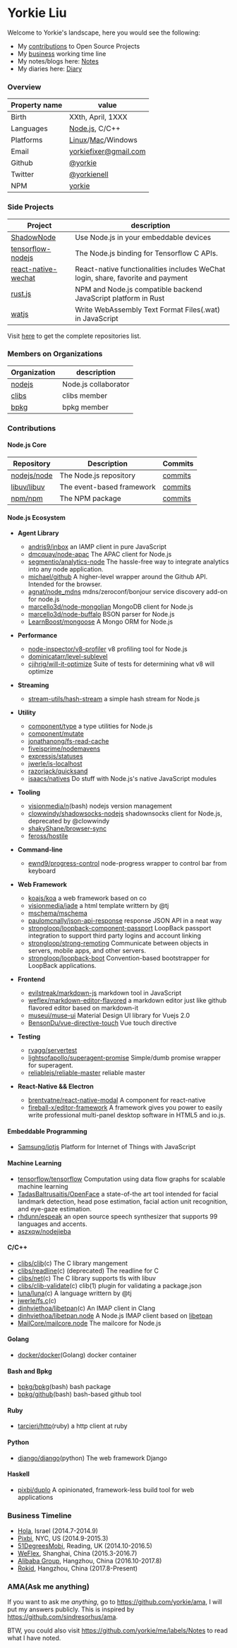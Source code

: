 Yorkie Liu
======================================

Welcome to Yorkie's landscape, here you would see the following:

- My [contributions](#contributions) to Open Source Projects
- My [business](#bussiness-timeline) working time line
- My notes/blogs here: [Notes](https://github.com/yorkie/me/labels/Notes)
- My diaries here: [Diary](https://github.com/yorkie/me/labels/Diary)

### Overview

| Property name | value |
|---------------|-------|
| Birth         | XXth, April, 1XXX |
| Languages     | [Node.js](http://nodejs.org), C/C++ |
| Platforms     | [Linux](https://github.com/torvalds/linux)/[Mac](https://www.apple.com)/Windows |
| Email         | [yorkiefixer@gmail.com](mailto://yorkiefixer@gmail.com) |
| Github        | [@yorkie](https://github.com/yorkie) |
| Twitter       | [@yorkienell](https://twitter.com/yorkienell) |
| NPM           | [yorkie](https://www.npmjs.org/~yorkie) |

### Side Projects

| Project | description |
|---------|-------------|
| [ShadowNode](https://github.com/Rokid/ShadowNode) | Use Node.js in your embeddable devices |
| [tensorflow-nodejs](https://github.com/yorkie/tensorflow-nodejs) | The Node.js binding for Tensorflow C APIs. |
| [react-native-wechat](https://github.com/yorkie/react-native-wechat) | React-native functionalities includes WeChat login, share, favorite and payment |
| [rust.js](https://github.com/yorkie/rust.js) | NPM and Node.js compatible backend JavaScript platform in Rust |
| [watjs](https://github.com/yorkie/watjs) | Write WebAssembly Text Format Files(.wat) in JavaScript |

Visit [here](https://github.com/yorkie?tab=repositories) to get the complete repositories list.

### Members on Organizations

| Organization | description |
|--------------|-------------|
| [nodejs](https://github.com/nodejs) | Node.js collaborator  |
| [clibs](https://github.com/clibs)   | clibs member          |
| [bpkg](https://github.com/bpkg)     | bpkg member           |

### Contributions

#### Node.js Core

| Repository | Description | Commits |
|------------|-------------|---------|
| [nodejs/node](https://github.com/nodejs/node) | The Node.js repository    | [commits](https://github.com/nodejs/node/commits?author=yorkie) |
| [libuv/libuv](https://github.com/libuv/libuv) | The event-based framework | [commits](https://github.com/libuv/libuv/commits?author=yorkie) |
| [npm/npm](https://github.com/npmjs/npm)       | The NPM package           | [commits](https://github.com/npm/npm/commits?author=yorkie) |

#### Node.js Ecosystem

- **Agent Library**
  - [andris9/inbox](https://github.com/andris9/inbox/commits?author=yorkie) an IAMP client in pure JavaScript
  - [dmcquay/node-apac](https://github.com/dmcquay/node-apac/commits?author=yorkie) The APAC client for Node.js
  - [segmentio/analytics-node](https://github.com/segmentio/analytics-node/commits/master?author=yorkie) The hassle-free way to integrate analytics into any node application.
  - [michael/github](https://github.com/michael/github/commits/master?author=yorkie) A higher-level wrapper around the Github API. Intended for the browser.
  - [agnat/node_mdns](https://github.com/agnat/node_mdns/commits?author=yorkie) mdns/zeroconf/bonjour service discovery add-on for node.js
  - [marcello3d/node-mongolian](https://github.com/marcello3d/node-mongolian/commits?author=yorkie) MongoDB client for Node.js
  - [marcello3d/node-buffalo](https://github.com/marcello3d/node-buffalo/commits?author=yorkie) BSON parser for Node.js
  - [LearnBoost/mongoose](https://github.com/LearnBoost/mongoose/commits?author=yorkie) A Mongo ORM for Node.js
  
- **Performance**
  - [node-inspector/v8-profiler](https://github.com/node-inspector/v8-profiler/commits?author=yorkie) v8 profiling tool for Node.js
  - [dominicatarr/level-sublevel](https://github.com/dominicatarr/level-sublevel/commits?author=yorkie)
  - [cjihrig/will-it-optimize](https://github.com/cjihrig/will-it-optimize/commits?author=yorkie) Suite of tests for determining what v8 will optimize
  
- **Streaming**
  - [stream-utils/hash-stream](https://github.com/stream-utils/hash-stream/commits?author=yorkie) a simple hash stream for Node.js
  
- **Utility**
  - [component/type](https://github.com/component/type/commits?author=yorkie) a type utilities for Node.js
  - [component/mutate](https://github.com/component/mutate/commits?author=yorkie)
  - [jonathanong/fs-read-cache](https://github.com/jonathanong/fs-read-cache/commits?author=yorkie)
  - [fiveisprime/nodemavens](https://github.com/fiveisprime/nodemavens/commits?author=yorkie)
  - [expressjs/statuses](https://github.com/expressjs/statuses/commits?author=yorkie)
  - [jwerle/is-localhost](https://github.com/jwerle/is-localhost/commits?author=yorkie)
  - [razorjack/quicksand](https://github.com/razorjack/quicksand/commits?author=yorkie)
  - [isaacs/natives](https://github.com/isaacs/natives/commits?author=yorkie) Do stuff with Node.js's native JavaScript modules
  
- **Tooling**
  - [visionmedia/n](https://github.com/visionmedia/n/commits?author=yorkie)(bash) nodejs version management
  - [clowwindy/shadowsocks-nodejs](https://github.com/clowwindy/shadowsocks-nodejs/commits?author=yorkie) shadownsocks client for Node.js, deprecated by @clowwindy
  - [shakyShane/browser-sync](https://github.com/shakyShane/browser-sync/commits?author=yorkie)
  - [feross/hostile](https://github.com/feross/hostile/commits?author=yorkie)
  
- **Command-line**
  - [ewnd9/progress-control](https://github.com/ewnd9/progress-control/commits/master?author=yorkie) node-progress wrapper to control bar from keyboard
  
- **Web Framework**
  - [koajs/koa](https://github.com/koajs/koa/commits?author=yorkie) a web framework based on co
  - [visionmedia/jade](https://github.com/visionmedia/jade/commits?author=yorkie) a html template writtern by @tj
  - [mschema/mschema](https://github.com/mschema/mschema/commits?author=yorkie)
  - [paulomcnally/json-api-response](https://github.com/paulomcnally/json-api-response/commits?author=yorkie) response JSON API in a neat way
  - [strongloop/loopback-component-passport](https://github.com/strongloop/loopback-component-passport/commits?author=yorkie) LoopBack passport integration to support third party logins and account linking
  - [strongloop/strong-remoting](https://github.com/strongloop/strong-remoting/commits?author=yorkie) Communicate between objects in servers, mobile apps, and other servers.
  - [strongloop/loopback-boot](https://github.com/strongloop/loopback-boot/commits/master?author=yorkie) Convention-based bootstrapper for LoopBack applications.
  
- **Frontend**
  - [evilstreak/markdown-js](https://github.com/evilstreak/markdown-js/commits?author=yorkie) markdown tool in JavaScript
  - [weflex/markdown-editor-flavored](https://github.com/weflex/markdown-editor-flavored/commits?author=yorkie) a markdown editor just like github flavored editor based on markdown-it
  - [museui/muse-ui](https://github.com/museui/muse-ui/commits?author=yorkie) Material Design UI library for Vuejs 2.0
  - [BensonDu/vue-directive-touch](https://github.com/BensonDu/vue-directive-touch/commits?author=yorkie) Vue touch directive
  
- **Testing**
  - [rvagg/servertest](https://github.com/rvagg/servertest/commits?author=yorkie)
  - [lightsofapollo/superagent-promise](https://github.com/lightsofapollo/superagent-promise/commits/master?author=yorkie) Simple/dumb promise wrapper for superagent. 
  - [reliablejs/reliable-master](https://github.com/reliablejs/reliable-master/commits?author=yorkie) reliable master

- **React-Native && Electron**
  - [brentvatne/react-native-modal](https://github.com/brentvatne/react-native-modal/commits?author=yorkie) A <Modal /> component for react-native
  - [fireball-x/editor-framework](https://github.com/fireball-x/editor-framework/commits?author=yorkie) A framework gives you power to easily write professional multi-panel desktop software in HTML5 and io.js.

#### Embeddable Programming

- [Samsung/iotjs](https://github.com/Samsung/iotjs) Platform for Internet of Things with JavaScript

#### Machine Learning

- [tensorflow/tensorflow](https://github.com/tensorflow/tensorflow/commits?author=yorkie) Computation using data flow graphs for scalable machine learning
- [TadasBaltrusaitis/OpenFace](https://github.com/TadasBaltrusaitis/OpenFace/pulls?utf8=%E2%9C%93&q=is%3Apr%20author%3Ayorkie%20) a state-of-the art tool intended for facial landmark detection, head pose estimation, facial action unit recognition, and eye-gaze estimation.
- [rhdunn/espeak](https://github.com/rhdunn/espeak/commits?author=yorkie) an open source speech synthesizer that supports 99 languages and accents.
- [aszxqw/nodejieba](https://github.com/aszxqw/nodejieba/commits/master?author=yorkie)

#### C/C++

- [clibs/clib](https://github.com/clibs/clib/commits?author=yorkie)(c) The C library mangement
- [clibs/readline](https://github.com/clibs/readline/commits?author=yorkie)(c) (deprecated) The readline for C
- [clibs/net](https://github.com/clibs/net/commits?author=yorkie)(c) The C library supports tls with libuv
- [clibs/clib-validate](https://github.com/clibs/clib-validate/commits?author=yorkie)(c) clib(1) plugin for validating a package.json
- [luna/luna](https://github.com/luna/luna/commits?author=yorkie)(c) A language writtern by @tj
- [jwerle/fs.c](https://github.com/jwerle/fs.c/commits?author=yorkie)(c) 
- [dinhviethoa/libetpan](https://github.com/dinhviethoa/libetpan/commits?author=yorkie)(c) An IMAP client in Clang
- [dinhviethoa/libetpan.node](https://github.com/dinhviethoa/libetpan.node/commits?author=yorkie) A Node.js IMAP client based on [libetpan](https://github.com/dinhviethoa/libetpan)
- [MailCore/mailcore.node](https://github.com/MailCore/mailcore.node/commits/master?author=yorkie) The mailcore for Node.js

#### Golang

- [docker/docker](https://github.com/docker/docker/commits?author=yorkie)(Golang) docker container

#### Bash and Bpkg

- [bpkg/bpkg](https://github.com/bpkg/bpkg/commits?author=yorkie)(bash) bash package
- [bpkg/github](https://github.com/bpkg/github/commits?author=yorkie)(bash) bash-based github tool

#### Ruby

- [tarcieri/http](https://github.com/tarcieri/http/commits?author=yorkie)(ruby) a http client at ruby

#### Python

- [django/django](https://github.com/django/django/commits/master?author=yorkie)(python) The web framework Django

#### Haskell

- [pixbi/duplo](https://github.com/pixbi/duplo/commits/master?author=yorkie) A opinionated, framework-less build tool for web applications

### Business Timeline

* [Hola](http://hola.org/), Israel (2014.7-2014.9)
* [Pixbi](https://github.com/pixbi), NYC, US (2014.9-2015.3)
* [51DegreesMobi](https://github.com/51Degreesmobi), Reading, UK (2014.10-2016.5)
* [WeFlex](https://github.com/weflex), Shanghai, China (2015.3-2016.7)
* [Alibaba Group](https://github.com/alibaba), Hangzhou, China (2016.10-2017.8)
* [Rokid](https://github.com/Rokid), Hangzhou, China (2017.8-Present)

### AMA(Ask me anything)

If you want to ask me _anything_, go to https://github.com/yorkie/ama, I will put my answers
publicly. This is inspired by https://github.com/sindresorhus/ama.

BTW, you could also visit https://github.com/yorkie/me/labels/Notes to read what I have noted.
